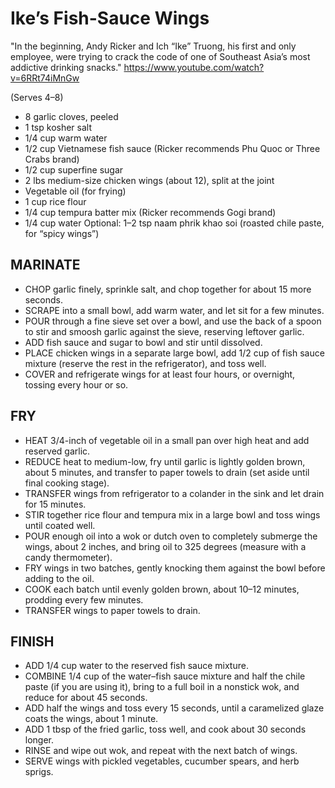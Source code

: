 # Ike’s Fish-Sauce Wings
"In the beginning, Andy Ricker and Ich “Ike” Truong, his first and only employee, were trying to crack the code of one of Southeast Asia’s most addictive drinking snacks."
https://www.youtube.com/watch?v=6RRt74iMnGw

(Serves 4–8)

* 8 garlic cloves, peeled
* 1 tsp kosher salt
* 1/4 cup warm water
* 1/2 cup Vietnamese fish sauce (Ricker recommends Phu Quoc or Three Crabs brand)
* 1/2 cup superfine sugar
* 2 lbs medium-size chicken wings (about 12), split at the joint
* Vegetable oil (for frying)
* 1 cup rice flour
* 1/4 cup tempura batter mix (Ricker recommends Gogi brand)
* 1/4 cup water
Optional: 1–2 tsp naam phrik khao soi (roasted chile paste, for “spicy wings”)

## MARINATE 

* CHOP garlic finely, sprinkle salt, and chop together for about 15 more seconds.
* SCRAPE into a small bowl, add warm water, and let sit for a few minutes.
* POUR through a fine sieve set over a bowl, and use the back of a spoon to stir and smoosh garlic against the sieve, reserving leftover garlic. 
* ADD fish sauce and sugar to bowl and stir until dissolved.
* PLACE chicken wings in a separate large bowl, add 1/2 cup of fish sauce mixture (reserve the rest in the refrigerator), and toss well. 
* COVER and refrigerate wings for at least four hours, or overnight, tossing every hour or so. 

## FRY

* HEAT 3/4-inch of vegetable oil in a small pan over high heat and add reserved garlic.
* REDUCE heat to medium-low, fry until garlic is lightly golden brown, about 5 minutes, and transfer to paper towels to drain (set aside until final cooking stage).
* TRANSFER wings from refrigerator to a colander in the sink and let drain for 15 minutes.
* STIR together rice flour and tempura mix in a large bowl and toss wings until coated well.
* POUR enough oil into a wok or dutch oven to completely submerge the wings, about 2 inches, and bring oil to 325 degrees (measure with a candy thermometer).
* FRY wings in two batches, gently knocking them against the bowl before adding to the oil.
* COOK each batch until evenly golden brown, about 10–12 minutes, prodding every few minutes.
* TRANSFER wings to paper towels to drain. 

## FINISH

* ADD 1/4 cup water to the reserved fish sauce mixture.
* COMBINE 1/4 cup of the water–fish sauce mixture and half the chile paste (if you are using it), bring to a full boil in a nonstick wok, and reduce for about 45 seconds.
* ADD half the wings and toss every 15 seconds, until a caramelized glaze coats the wings, about 1 minute.
* ADD 1 tbsp of the fried garlic, toss well, and cook about 30 seconds longer.
* RINSE and wipe out wok, and repeat with the next batch of wings.
* SERVE wings with pickled vegetables, cucumber spears, and herb sprigs.
